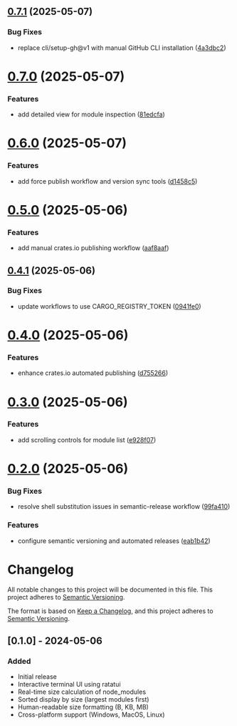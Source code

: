 ## [0.7.1](https://github.com/sparkforge/node-size-analyzer/compare/v0.7.0...v0.7.1) (2025-05-07)


### Bug Fixes

* replace cli/setup-gh@v1 with manual GitHub CLI installation ([4a3dbc2](https://github.com/sparkforge/node-size-analyzer/commit/4a3dbc22d6398262acd4a0693beccf0a7849d4dd))

# [0.7.0](https://github.com/sparkforge/node-size-analyzer/compare/v0.6.0...v0.7.0) (2025-05-07)


### Features

* add detailed view for module inspection ([81edcfa](https://github.com/sparkforge/node-size-analyzer/commit/81edcfa13ec4e80e7651d3af71da4db190be7185))

# [0.6.0](https://github.com/sparkforge/node-size-analyzer/compare/v0.5.0...v0.6.0) (2025-05-07)


### Features

* add force publish workflow and version sync tools ([d1458c5](https://github.com/sparkforge/node-size-analyzer/commit/d1458c570d432d094c49e095ed15ca38c7283914))

# [0.5.0](https://github.com/sparkforge/node-size-analyzer/compare/v0.4.1...v0.5.0) (2025-05-06)


### Features

* add manual crates.io publishing workflow ([aaf8aaf](https://github.com/sparkforge/node-size-analyzer/commit/aaf8aaf8349f2f1b7b1c0dd394d56e7a654f0db2))

## [0.4.1](https://github.com/sparkforge/node-size-analyzer/compare/v0.4.0...v0.4.1) (2025-05-06)


### Bug Fixes

* update workflows to use CARGO_REGISTRY_TOKEN ([0941fe0](https://github.com/sparkforge/node-size-analyzer/commit/0941fe05675a1242e44844f5f6b9a4dd3c01ed5a))

# [0.4.0](https://github.com/sparkforge/node-size-analyzer/compare/v0.3.0...v0.4.0) (2025-05-06)


### Features

* enhance crates.io automated publishing ([d755266](https://github.com/sparkforge/node-size-analyzer/commit/d75526682d39ee55874e688f6966e3db99daa326))

# [0.3.0](https://github.com/sparkforge/node-size-analyzer/compare/v0.2.0...v0.3.0) (2025-05-06)


### Features

* add scrolling controls for module list ([e928f07](https://github.com/sparkforge/node-size-analyzer/commit/e928f075680ebd7dc75091ca28eb3bdb48fe8197))

# [0.2.0](https://github.com/sparkforge/node-size-analyzer/compare/v0.1.0...v0.2.0) (2025-05-06)


### Bug Fixes

* resolve shell substitution issues in semantic-release workflow ([99fa410](https://github.com/sparkforge/node-size-analyzer/commit/99fa410117e5d4677be9a8664834961c7e60bb24))


### Features

* configure semantic versioning and automated releases ([eab1b42](https://github.com/sparkforge/node-size-analyzer/commit/eab1b42dd47ca2e68e2c462c956c4157ecf85f99))

# Changelog

All notable changes to this project will be documented in this file. This project adheres to [Semantic Versioning](https://semver.org/).

The format is based on [Keep a Changelog](https://keepachangelog.com/en/1.0.0/),
and this project adheres to [Semantic Versioning](https://semver.org/spec/v2.0.0.html).

## [0.1.0] - 2024-05-06

### Added
- Initial release
- Interactive terminal UI using ratatui
- Real-time size calculation of node_modules
- Sorted display by size (largest modules first)
- Human-readable size formatting (B, KB, MB)
- Cross-platform support (Windows, MacOS, Linux)
